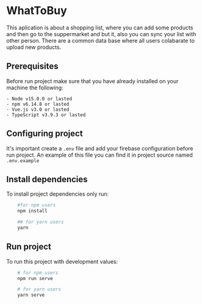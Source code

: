# WhatToBuy

This aplication is about a shopping list, where you can add some products and then go to the suppermarket and but it, also you can sync your list with other person.  There are a common data base where all users colabarate to upload new products.


## Prerequisites
Before run project make sure that you have already installed on your machine the following:

    - Node v15.0.0 or lasted
    - npm v6.14.8 or lasted
    - Vue.js v3.0 or lasted
    - TypeScript v3.9.3 or lasted
    
## Configuring project
It's important create a `.env` file and add your firebase configuration before run project. An example of this file you can find it in project source named
`.env.example`

## Install dependencies

To install project dependencies only run:

```bash 
    #for npm users
    npm install

    ## for yarn users
    yarn
```
## Run project

To run this project with development values:

```bash 
    # for npm users
    npm run serve

    # for yarn users
    yarn serve
```


